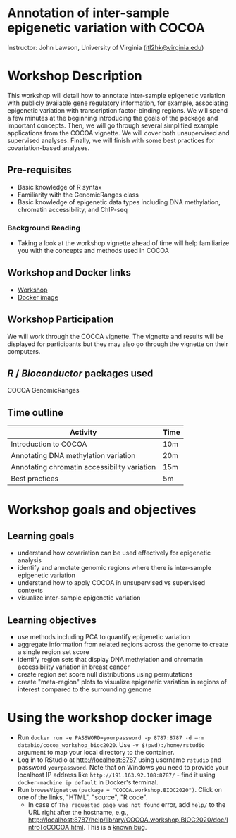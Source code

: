 # Annotation of inter-sample epigenetic variation with COCOA

Instructor: John Lawson, University of Virginia (jtl2hk@virginia.edu)

# Workshop Description

This workshop will detail how to annotate inter-sample epigenetic 
variation with publicly available gene regulatory information, 
for example, associating epigenetic variation with transcription factor-binding regions. 
We will spend a few minutes at the beginning introducing the goals of 
the package and important concepts. Then, we will go through several
simplified example applications from the COCOA vignette. 
We will cover both unsupervised and supervised analyses. Finally, we
will finish with some best practices for covariation-based analyses.

## Pre-requisites

* Basic knowledge of R syntax
* Familiarity with the GenomicRanges class
* Basic knowledge of epigenetic data types including DNA methylation, chromatin accessibility, and ChIP-seq

### Background Reading

* Taking a look at the workshop vignette ahead of time will help familiarize you 
with the concepts and methods used in COCOA 

## Workshop and Docker links

* [Workshop](http://databio.org/cocoa_workshop_bioc2020/)
* [Docker image](https://hub.docker.com/repository/docker/databio/cocoa_workshop_bioc2020)


## Workshop Participation

We will work through the COCOA vignette. 
The vignette and results will be displayed for participants 
but they  may also go through the vignette on their computers.

## _R_ / _Bioconductor_ packages used

COCOA
GenomicRanges

## Time outline

| Activity                     | Time |
|------------------------------|------|
| Introduction to COCOA        | 10m  |
| Annotating DNA methylation variation  | 20m  |
| Annotating chromatin accessibility variation | 15m   |
| Best practices               | 5m  |

# Workshop goals and objectives

## Learning goals

* understand how covariation can be used effectively for epigenetic analysis
* identify and annotate genomic regions where there is inter-sample epigenetic variation
* understand how to apply COCOA in unsupervised vs supervised contexts
* visualize inter-sample epigenetic variation

## Learning objectives

* use methods including PCA to quantify epigenetic variation
* aggregate information from related regions across the genome to create a single region set score
* identify region sets that display DNA methylation and chromatin accessibility variation in breast cancer
* create region set score null distributions using permutations
* create "meta-region" plots to visualize epigenetic variation in regions of interest compared to the surrounding genome

# Using the workshop docker image

* Run `docker run -e PASSWORD=yourpassword -p 8787:8787 -d —rm databio/cocoa_workshop_bioc2020`. Use `-v $(pwd):/home/rstudio` argument to map your local directory to the container.
* Log in to RStudio at [http://localhost:8787](http://localhost:8787) using username `rstudio` and password `yourpassword`. Note that on Windows you need to provide your localhost IP address like `http://191.163.92.108:8787/` - find it using `docker-machine ip default` in Docker's terminal.
* Run `browseVignettes(package = "COCOA.workshop.BIOC2020")`. Click on one of the links, "HTML", "source", "R code".
    * In case of `The requested page was not found` error, add `help/` to the URL right after the hostname, e.g., [http://localhost:8787/help/library/COCOA.workshop.BIOC2020/doc/IntroToCOCOA.html](http://localhost:8787/help/library/COCOA.workshop.BIOC2020/doc/IntroToCOCOA.html). This is a [known bug](https://github.com/rocker-org/rocker-versioned/issues/178).
